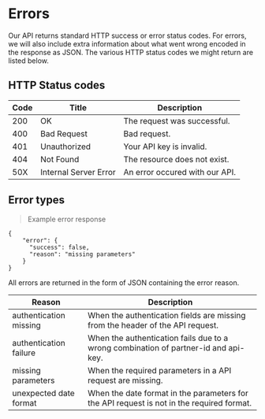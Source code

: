 # Errors

Our API returns standard HTTP success or error status codes. For errors, we will also include extra information about what went wrong encoded in the response as JSON. The various HTTP status codes we might return are listed below.

## HTTP Status codes


Code | Title | Description
-----| ------- | --------
200 | OK | The request was successful.
400 | Bad Request | Bad request.
401 | Unauthorized | Your API key is invalid.
404 | Not Found | The resource does not exist.
50X | Internal Server Error | An error occured with our API.


## Error types

> Example error response

```
{
    "error": {
      "success": false,
      "reason": "missing parameters"
    }
}
```

All errors are returned in the form of JSON containing the error reason.

Reason | Description
------ | -----------
authentication missing | When the authentication fields are missing from the header of the API request.
authentication failure | When the authentication fails due to a wrong combination of partner-id and api-key.
missing parameters | When the required parameters in a API request are missing.
unexpected date format | When the date format in the parameters for the API request is not in the required format.